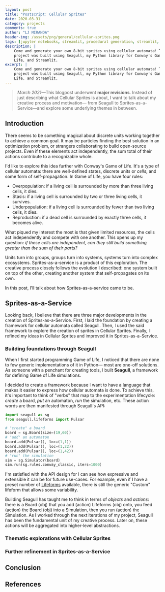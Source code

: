 ```yaml
---
layout: post
title: "Postscript: Cellular Sprites"
date: 2020-03-31
category: projects
comments: true
author: "LJ MIRANDA"
header-img: /assets/png/general/cellular-sprites.png
tags: [jupyter notebooks, streamlit, procedural generation, streamlit, seagull, cellular automata, pixel art, 8-bit, sprites]
description: |
    Come and generate your own 8-bit sprites using cellular automata! This
    project was built using Seagull, my Python library for Conway's Game of
    Life, and Streamlit.
excerpt: |
    Come and generate your own 8-bit sprites using cellular automata! This
    project was built using Seagull, my Python library for Conway's Game of
    Life, and Streamlit.
---
```


> *March 2021*&mdash;This blogpost underwent **major revisions**. Instead of just describing what
> Cellular Sprites is about, I want to talk about my creative process and
> motivation&mdash; from Seagull to Sprites-as-a-Service&mdash;and explore some
> underlying themes in between.

## Introduction

There seems to be something magical about discrete units working together to
achieve a common goal. It may be particles finding the best solution in an
optimization problem, or strangers collaborating to build open-source projects.
Even if these elements act independently, the sum total of their actions
contribute to a recognizable whole.

<!-- TODO: ASSETS maybe GIF of particles from pyswarms, and open-source stuff -->

I'd like to explore this idea further with Conway's Game of Life. It's a type
of cellular automata: there are well-defined states, discrete units or *cells*,
and some form of self-propagation. In Game of Life, you have four rules:
* Overpopulation: if a living cell is surrounded by more than three living cells, it dies.
* Stasis: if a living cell is surrounded by two or three living cells, it survives.
* Underpopulation: if a living cell is surrounded by fewer than two living cells, it dies.
* Reproduction: if a dead cell is surrounded by exactly three cells, it becomes alive.

<!-- TODO: CITE cite jakevdp blogpost -->

What piqued my interest the most is that given limited resources, the cells act
independently and compete with one another. This opens up my question: *if
these cells are independent, can they still build something greater than the
sum of their parts?*

Units turn into groups, groups turn into systems, systems turn into complex
ecosystems. Sprites-as-a-service is a product of this exploration. The creative
process closely follows the evolution I described: one system built on top of
the other, creating another system that self-propagates on its own. 

<!-- TODO: hierarchy and abstraction?? -->

In this post, I'll talk about how Sprites-as-a-service came to be. 

## Sprites-as-a-Service

Looking back, I believe that there are three major developments in the creation
of Sprites-as-a-Service. First, I laid the foundation by creating a framework
for cellular automata called Seagull. Then, I used the said framework to
explore the creation of sprites in Cellular Sprites. Finally, I refined my
ideas in Cellular Sprites and improved it in Sprites-as-a-Service.

<!-- TODO: show logos and maybe changes in UI -->


### Building foundations through Seagull

When I first started programming Game of Life, I noticed that there are none to
few generic implementations of it in Python&mdash; most are one-off solutions.
As someone with a penchant for creating tools, I built **Seagull**, a
framework for defining Game of Life simulations. 

I decided to create a framework because I want to have a language that makes it
easier to express how cellular automata is done. To achieve this, it's
important to think of "verbs" that map to the experimentation lifecycle:
*create* a board, *put* an automaton, *run* the simulation, etc. These action
words are then manifested through Seagull's API:

```python
import seagull as sg
from seagull.lifeforms import Pulsar

# "create" a board
board = sg.Board(size=(19,60))
# "add" an automaton
board.add(Pulsar(), loc=(1,1))
board.add(Pulsar(), loc=(1,22))
board.add(Pulsar(), loc=(1,42))
# "run" the simulation
sim = sg.Simulator(board)
sim.run(sg.rules.conway_classic, iters=1000)
```

<!-- TODO: show output of the code here -->

I'm satisfied with the API design for I can see how expressive and extensible
it can be for future use-cases. For example, even if I have a preset number of
[Lifeforms](https://pyseagull.readthedocs.io/en/latest/api/seagull.lifeforms.html)
available, there is still the generic "Custom" lifeform that allows some variability.

Building Seagull has taught me to think in terms of *objects* and
*actions*: there is a Board (obj) that you add (action) Lifeforms (obj) onto,
you feed (action) the Board (obj) into a Simulation, then you run (action) the
Simulation. As I worked through the next iterations of my project, Seagull has
been the fundamental unit of my creative process. Later on, these actions will
be aggregated into higher-level abstractions. 

<!-- TODO: illustration of adding something on the board, not pixelated! use inkscape
-->

### Thematic explorations with Cellular Sprites

<!-- 
I know that I want interactivity and variability.
-->

<!-- THEME: reusing these components to achieve a goal -->
<!-- i want to express variability, self-generation -->
<!-- inspiration from sprator -->
<!-- discuss the algorithm -->
<!-- use of gradient for coloring -->
<!-- using streamlit -->

### Further refinement in Sprites-as-a-Service

<!--
Sprites as a service as a refinement of cellular sprites
- Not just using streamlit, i'm using a dedicated frontend
- More attuned to its brand and packaging
-->


## Conclusion

<!--
I admit that surfacing these themes were done in retrospect. I'm not fully
conscious of this eventual goal when building sprites-as-a-service. Connecting
dots in a line, etc.


maybe talk a bit about procgen art.
-->





<!--
<iframe src="https://cellular-sprites.herokuapp.com" width="700" height="600">
  <p>Your browser does not support iframes.</p>
</iframe>
-->

## References


